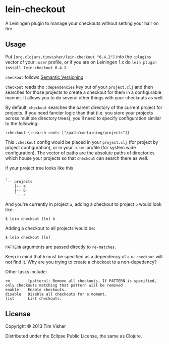 # lein-checkout

A Leiningen plugin to manage your checkouts without setting your hair on fire.

## Usage

Put `[org.clojars.timvisher/lein-checkout "0.4.2"]` into the `:plugins` vector of your
`:user` profile, or if you are on Leiningen 1.x do `lein plugin install
lein-checkout 0.4.2`.

`checkout` follows [Semantic Versioning][semver]

`checkout` reads the `:dependencies` key out of your `project.clj` and then searches for those projects to create a checkout for them in a configurable manner. It allows you to do several other things with your checkouts as well.

By default, `checkout` searches the parent directory of the current project for projects. If you need fancier logic than that (i.e. you store your projects across multiple directory trees), you'll need to specify configuration similar to the following:
    
    :checkout {:search-roots ["/path/containing/projects"]}
    
This `:checkout` config would be placed in your `project.clj` (for project by project configuration), or in your `:user` profile (for system wide configuration). The vector of paths are the absolute paths of directories which house your projects so that `checkout` can search there as well.

If your project tree looks like this

    .   
    `-- projects
        |-- a
        |-- b
        `-- c

And you're currently in project `a`, adding a checkout to project `b` would look like:

    $ lein checkout [ln] b

Adding a checkout to all projects would be:

    $ lein checkout [ln]

`PATTERN` arguments are passed directly to `re-matches`.

Keep in mind that `b` must be specified as a dependency of `a` or `checkout` will not find it. Why are you trying to create a checkout to a non-depedency?

Other tasks include:

    rm        [pattern]: Remove all checkouts. If PATTERN is specified, only checkouts matching that pattern will be removed
    enable    Enable checkouts.
    disable   Disable all checkouts for a moment.
    list      List checkouts.

## License

Copyright © 2013 Tim Visher

Distributed under the Eclipse Public License, the same as Clojure.

[semver]: http://semver.org/
